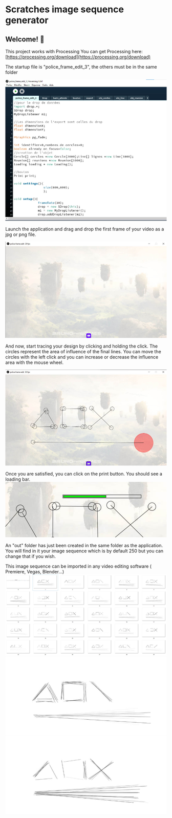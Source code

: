 # Scratches image sequence generator



## Welcome! 👋

This project works with Processing
You can get Processing here: [https://processing.org/download](https://processing.org/download)


The startup file is "police_frame_edit_3", the others must be in the same folder

![Design preview](./design/d1.jpg)

Launch the application and drag and drop the first frame of your video as a jpg or png file.

![Design preview](./design/d2.jpg)


And now, start tracing your design by clicking and holding the click.
The circles represent the area of influence of the final lines.
You can move the circles with the left click and you can increase or decrease the influence area with the mouse wheel.

![Design preview](./design/d3.jpg)

Once you are satisfied, you can click on the print button.
You should see a loading bar.
![Design preview](./design/d4.jpg)


An "out" folder has just been created in the same folder as the application.
You will find in it your image sequence which is by default 250 but you can change that if you wish.

This image sequence can be imported in any video editing software ( Premiere, Vegas, Blender...)
![Design preview](./design/d5.jpg)
![Design preview](./design/d6.jpg)
![Design preview](./design/d7.jpg)